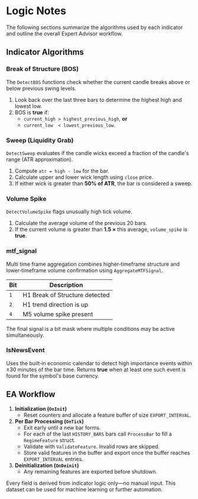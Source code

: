 # Logic Notes

The following sections summarize the algorithms used by each indicator and outline the overall Expert Advisor workflow.

## Indicator Algorithms

### Break of Structure (BOS)

The `DetectBOS` functions check whether the current candle breaks above or below previous swing levels.

1. Look back over the last three bars to determine the highest high and lowest low.
2. BOS is **true** if:
   - `current_high > highest_previous_high`, **or**
   - `current_low  < lowest_previous_low`.

### Sweep (Liquidity Grab)

`DetectSweep` evaluates if the candle wicks exceed a fraction of the candle's range (ATR approximation).

1. Compute `atr = high - low` for the bar.
2. Calculate upper and lower wick length using `close` price.
3. If either wick is greater than **50% of ATR**, the bar is considered a sweep.

### Volume Spike

`DetectVolumeSpike` flags unusually high tick volume.

1. Calculate the average volume of the previous 20 bars.
2. If the current volume is greater than **1.5 ×** this average, `volume_spike` is **true**.

### mtf_signal

Multi time frame aggregation combines higher‑timeframe structure and lower‑timeframe volume confirmation using `AggregateMTFSignal`.

| Bit | Description |
| --- | ----------- |
| `1` | H1 Break of Structure detected |
| `2` | H1 trend direction is up |
| `4` | M5 volume spike present |

The final signal is a bit mask where multiple conditions may be active simultaneously.

### IsNewsEvent

Uses the built‑in economic calendar to detect high importance events within ±30 minutes of the bar time. Returns **true** when at least one such event is found for the symbol's base currency.

## EA Workflow

1. **Initialization (`OnInit`)**
   - Reset counters and allocate a feature buffer of size `EXPORT_INTERVAL`.
2. **Per Bar Processing (`OnTick`)**
   - Exit early until a new bar forms.
   - For each of the last `HISTORY_BARS` bars call `ProcessBar` to fill a `RegimeFeature` struct.
   - Validate with `ValidateFeature`. Invalid rows are skipped.
   - Store valid features in the buffer and export once the buffer reaches `EXPORT_INTERVAL` entries.
3. **Deinitialization (`OnDeinit`)**
   - Any remaining features are exported before shutdown.

Every field is derived from indicator logic only—no manual input. This dataset can be used for machine learning or further automation.
